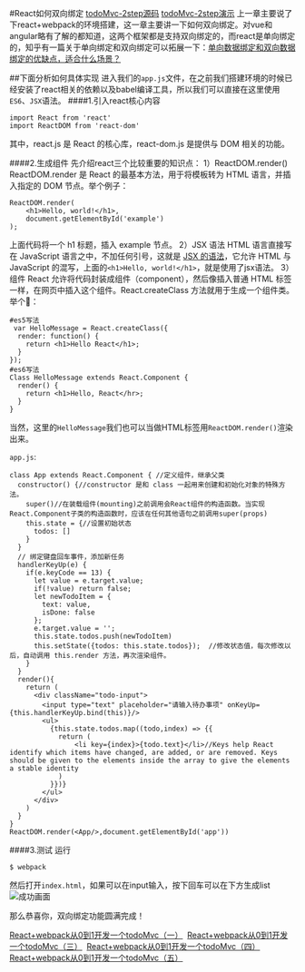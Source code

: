 #React如何双向绑定
[todoMvc-2step源码](https://github.com/Zegendary/react-demo/tree/master/todoMvc/todoMvc-2step) 
 [todoMvc-2step演示](https://zegendary.github.io/react-demo/todoMvc/todoMvc-2step/)
上一章主要说了下react+webpack的环境搭建，这一章主要讲一下如何双向绑定。对vue和angular略有了解的都知道，这两个框架都是支持双向绑定的，而react是单向绑定的，知乎有一篇关于单向绑定和双向绑定可以拓展一下：[单向数据绑定和双向数据绑定的优缺点，适合什么场景？](https://www.zhihu.com/question/49964363)

##下面分析如何具体实现
进入我们的`app.js`文件，在之前我们搭建环境的时候已经安装了react相关的依赖以及babel编译工具，所以我们可以直接在这里使用`ES6`、`JSX`语法。
####1.引入react核心内容

    import React from 'react'
    import ReactDOM from 'react-dom'
其中，react.js 是 React 的核心库，react-dom.js 是提供与 DOM 相关的功能。

####2.生成组件
先介绍react三个比较重要的知识点：
1）ReactDOM.render()
ReactDOM.render 是 React 的最基本方法，用于将模板转为 HTML 语言，并插入指定的 DOM 节点。举个例子：
        
    ReactDOM.render(
        <h1>Hello, world!</h1>,
        document.getElementById('example')
    );
上面代码将一个 h1 标题，插入 example 节点。
2）JSX 语法
HTML 语言直接写在 JavaScript 语言之中，不加任何引号，这就是 [JSX 的语法](http://facebook.github.io/react/docs/displaying-data.html#jsx-syntax)，它允许 HTML 与 JavaScript 的混写，上面的`<h1>Hello, world!</h1>`，就是使用了jsx语法。
3）组件
React 允许将代码封装成组件（component），然后像插入普通 HTML 标签一样，在网页中插入这个组件。React.createClass 方法就用于生成一个组件类。举个🌰：
    
    #es5写法
     var HelloMessage = React.createClass({
      render: function() {
        return <h1>Hello React</h1>;
      }
    });
    #es6写法
    Class HelloMessage extends React.Component {
      render() {
        return <h1>Hello, React</hr>;
      }
    }
当然，这里的`HelloMessage`我们也可以当做HTML标签用`ReactDOM.render()`渲染出来。

`app.js`:

    class App extends React.Component { //定义组件，继承父类
      constructor() {//constructor 是和 class 一起用来创建和初始化对象的特殊方法。
        super()//在装载组件(mounting)之前调用会React组件的构造函数。当实现React.Component子类的构造函数时，应该在任何其他语句之前调用super(props)
        this.state = {//设置初始状态
          todos: []
        }
      }
      // 绑定键盘回车事件，添加新任务
      handlerKeyUp(e) {
        if(e.keyCode == 13) {
          let value = e.target.value;
          if(!value) return false;
          let newTodoItem = {
            text: value,
            isDone: false
          };
          e.target.value = '';
          this.state.todos.push(newTodoItem)
          this.setState({todos: this.state.todos});  //修改状态值，每次修改以后，自动调用 this.render 方法，再次渲染组件。
        }
      }
      render(){
        return (
          <div className="todo-input">
            <input type="text" placeholder="请输入待办事项" onKeyUp={this.handlerKeyUp.bind(this)}/>
            <ul>
              {this.state.todos.map((todo,index) => {{
                return (
                    <li key={index}>{todo.text}</li>//Keys help React identify which items have changed, are added, or are removed. Keys should be given to the elements inside the array to give the elements a stable identity
                )
              }})}
            </ul>
          </div>
        )
      }
    }
    ReactDOM.render(<App/>,document.getElementById('app'))

####3.测试
运行

    $ webpack
然后打开`index.html`，如果可以在input输入，按下回车可以在下方生成list![成功画面](http://upload-images.jianshu.io/upload_images/1826203-978e6e74113bb79d.png?imageMogr2/auto-orient/strip%7CimageView2/2/w/1240)

那么恭喜你，双向绑定功能圆满完成！

[React+webpack从0到1开发一个todoMvc（一）](http://www.jianshu.com/p/aa02a10c5b69) 
[React+webpack从0到1开发一个todoMvc（三）](http://www.jianshu.com/p/80e54fc179e4) 
[React+webpack从0到1开发一个todoMvc（四）](http://www.jianshu.com/p/4b3b2f3146e2) 
[React+webpack从0到1开发一个todoMvc（五）](http://www.jianshu.com/p/86b83192917d)